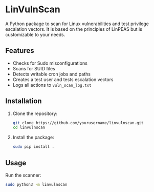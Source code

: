 # LinVulnScan

A Python package to scan for Linux vulnerabilities and test privilege escalation vectors. It is based on the principles of LinPEAS but is customizable to your needs.

## Features

- Checks for Sudo misconfigurations
- Scans for SUID files
- Detects writable cron jobs and paths
- Creates a test user and tests escalation vectors
- Logs all actions to `vuln_scan_log.txt`

## Installation

1. Clone the repository:
    ```bash
    git clone https://github.com/yourusername/linvulnscan.git
    cd linvulnscan
    ```

2. Install the package:
    ```bash
    sudo pip install .
    ```

## Usage

Run the scanner:
```bash
sudo python3 -m linvulnscan
